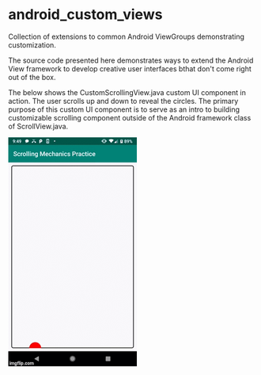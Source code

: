 # android_custom_views
Collection of extensions to common Android ViewGroups demonstrating customization.

The source code presented here demonstrates ways to extend the Android View framework to develop creative user interfaces bthat don't come right out of the box. 

The below shows the CustomScrollingView.java custom UI component in action. The user scrolls up and down to reveal the circles. The primary purpose of this custom UI component is to serve as an intro to building customizable scrolling component outside of  the Android framework class of ScrollView.java. 

![CustomScrollingView](/images/3bwk2w.gif)
